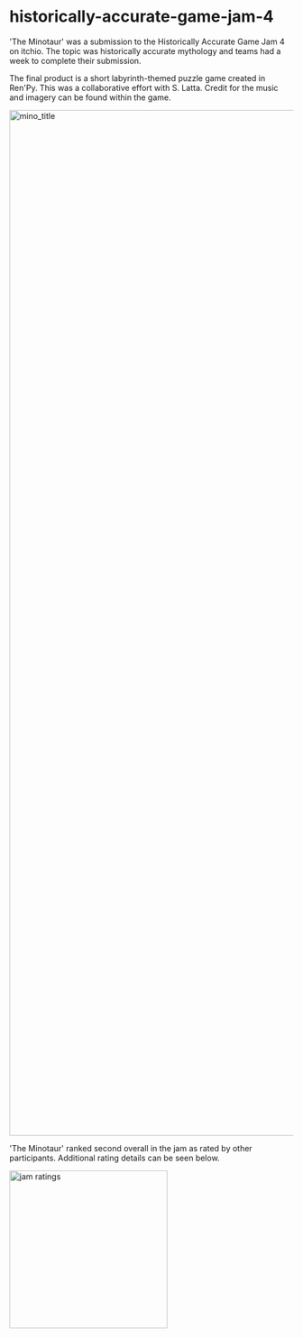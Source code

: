 # historically-accurate-game-jam-4

'The Minotaur' was a submission to the Historically Accurate Game Jam 4 on itchio.  The topic was historically accurate mythology and teams had a week to complete their submission.

The final product is a short labyrinth-themed puzzle game created in Ren'Py.  This was a collaborative effort with S. Latta. Credit for the music and imagery can be found within the game.

<img width="1820" alt="mino_title" src="https://user-images.githubusercontent.com/59377701/125166341-71f22b80-e158-11eb-8ec5-451f3ec10b5e.png">



'The Minotaur' ranked second overall in the jam as rated by other participants.  Additional rating details can be seen below.


<img width="280" alt="jam ratings" src="https://user-images.githubusercontent.com/59377701/125166302-37888e80-e158-11eb-9385-d1ea727b46d9.png">

